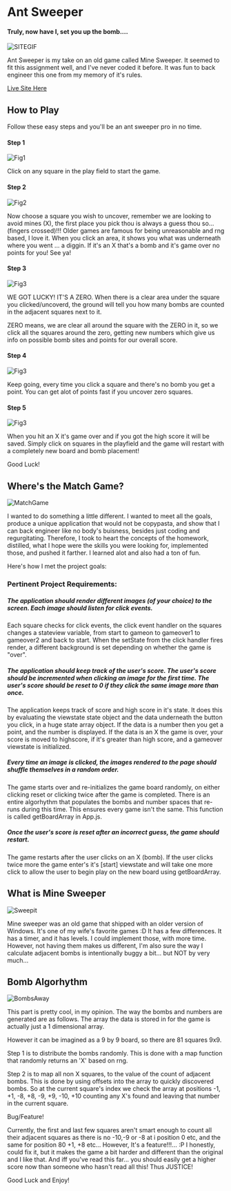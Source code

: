 # Ant Sweeper 
#### Truly, now have I, set you up the bomb....

![SITEGIF](https://shielded-wildwood-17962.herokuapp.com/DaBomb.gif)

Ant Sweeper is my take on an old game called Mine Sweeper. It seemed to fit this assignment well, and I've never coded it before. It was fun to back engineer this one from my memory of it's rules.

[Live Site Here](https://shielded-wildwood-17962.herokuapp.com/)

## How to Play

Follow these easy steps and you'll be an ant sweeper pro in no time.

#### Step 1

![Fig1](https://raw.githubusercontent.com/aNap73/Sweeper/master/public/1.png)

Click on any square in the play field to start the game.

#### Step 2

![Fig2](https://raw.githubusercontent.com/aNap73/Sweeper/master/public/2.png)

Now choose a square you wish to uncover, remember we are looking to avoid mines (X), the first place you pick thou is always a guess thou so... (fingers crossed)!!! Older games are famous for being unreasonable and rng based, I love it. When you click an area, it shows you what was underneath where you went ... a diggin. If it's an X that's a bomb and it's game over no points for you! See ya!

#### Step 3

![Fig3](https://raw.githubusercontent.com/aNap73/Sweeper/master/public/2_5.png)

WE GOT LUCKY! IT'S A ZERO. When there is a clear area under the square you clicked/uncoverd, the ground will tell you how many bombs are counted in the adjacent squares next to it.

ZERO means, we are clear all around the square with the ZERO in it, so we click all the squares around the zero, getting new numbers which give us info on possible bomb sites and points for our overall score.

#### Step 4

![Fig3](https://raw.githubusercontent.com/aNap73/Sweeper/master/public/4.png)

Keep going, every time you click a square and there's no bomb you get a point. You can get alot of points fast if you uncover zero squares. 



#### Step 5

![Fig3](https://raw.githubusercontent.com/aNap73/Sweeper/master/public/3.png)

When you hit an X it's game over and if you got the high score it will be saved. Simply click on squares in the playfield and the game will restart with a completely new board and bomb placement!  

Good Luck!

## Where's the Match Game?

![MatchGame](https://i.giphy.com/lgF6RKNGujVQY.gif)

I wanted to do something a little different. I wanted to meet all the goals, produce a unique application that would not be copypasta, and show that I can back engineer like no body's buisness, besides just coding and regurgitating. Therefore, I took to heart the concepts of the homework, distilled, what I hope were the skills you were looking for, implemented those, and pushed it farther. I learned alot and also had a ton of fun.

Here's how I met the project goals:

### Pertinent Project Requirements:

##### The application should render different images (of your choice) to the screen. Each image should listen for click events.

Each square checks for click events, the click event handler on the squares changes a stateview variable, from start to gameon to gameover1 to gameover2 and back to start. When the setState from the click handler fires render, a different background is set depending on whether the game is "over".


##### The application should keep track of the user's score. The user's score should be incremented when clicking an image for the first time. The user's score should be reset to 0 if they click the same image more than once.

The application keeps track of score and high score in it's state. It does this by evaluating the viewstate state object and the data underneath the button you click, in a huge state array object. If the data is a number then you get a point, and the number is displayed. If the data is an X the game is over, your score is moved to highscore, if it's greater than high score, and a gameover viewstate is initialized.

##### Every time an image is clicked, the images rendered to the page should shuffle themselves in a random order.

The game starts over and re-initializes the game board randomly, on either clicking reset or clicking twice after the game is completed.  There is an entire algorhythm that populates the bombs and number spaces that re-runs during this time. This ensures every game isn't the same. This function is called getBoardArray in App.js. 

##### Once the user's score is reset after an incorrect guess, the game should restart.

The game restarts after the user clicks on an X (bomb). If the user clicks twice more the game enter's it's [start]  viewstate and will take one more click to allow the user to begin play on the new board using getBoardArray.

## What is Mine Sweeper

![Sweepit](https://i.giphy.com/media/l3V0GQMoaDLVbjXEI/giphy.webp)

Mine sweeper was an old game that shipped with an older version of Windows.  It's one of my wife's favorite games :D
It has a few differences. It has a timer, and it has levels. I could implement those, with more time. However, not having them makes us different, I'm also sure the way I calculate adjacent bombs is intentionally buggy a bit... but NOT by very much... 

## Bomb Algorhythm

![BombsAway](https://78.media.tumblr.com/e4f99ef7ef7f658eb15fb8f5f97e1bf4/tumblr_nlyh5eTUBX1sa11jco1_540.gif)

This part is pretty cool, in my opinion. The way the bombs and numbers are generated are as follows.  The array the data is stored in for the game is actually just a 1 dimensional array. 

However it can be imagined as a 9 by 9 board, so there are 81 squares 9x9.  

Step 1 is to distribute the bombs randomly. This is done with a map function that randomly returns an 'X' based on rng.

Step 2 is to map all non X squares, to the value of the count of adjacent bombs. This is done by using offsets into the array to quickly discovered bombs. So at the current square's index we check the array at positions -1, +1, -8, +8, -9, +9, -10, +10 counting any X's found and leaving that number in the current square.

Bug/Feature!

Currently, the first and last few squares aren't smart enough to count all their adjacent squares as there is no -10,-9 or -8 at i position 0 etc, and the same for position 80 +1, +8 etc... However, It's a feature!!!... :P I honestly, could fix it, but it makes the game a bit harder and different than the original and I like that.  And iff you've read this far... you should easily get a higher score now than someone who hasn't read all this! Thus JUSTICE! 

Good Luck and Enjoy!
